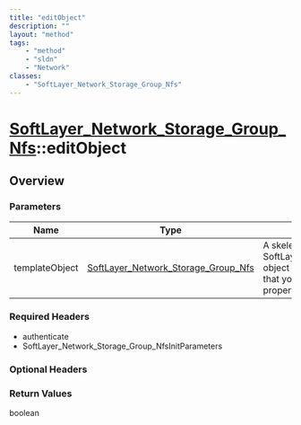```yaml
---
title: "editObject"
description: ""
layout: "method"
tags:
    - "method"
    - "sldn"
    - "Network"
classes:
    - "SoftLayer_Network_Storage_Group_Nfs"
---
```

# [SoftLayer_Network_Storage_Group_Nfs](/reference/services/SoftLayer_Network_Storage_Group_Nfs)::editObject




## Overview 


### Parameters 
|Name | Type | Description |
| --- | --- | --- |
|templateObject| <a href='/reference/datatypes/SoftLayer_Network_Storage_Group_Nfs'>SoftLayer_Network_Storage_Group_Nfs </a>| A skeleton SoftLayer_Network_Storage_Group_Nfs object with only the properties defined that you wish to change. Unchanged properties are left alone.|


### Required Headers
* authenticate
* SoftLayer_Network_Storage_Group_NfsInitParameters

### Optional Headers

### Return Values
boolean


